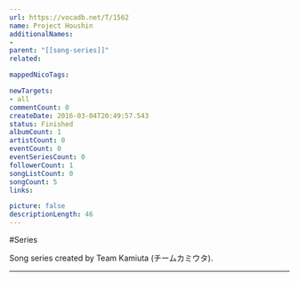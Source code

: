 ```yaml
---
url: https://vocadb.net/T/1562
name: Project Houshin
additionalNames: 
- 
parent: "[[song-series]]"
related:

mappedNicoTags:

newTargets:
- all
commentCount: 0
createDate: 2016-03-04T20:49:57.543
status: Finished
albumCount: 1
artistCount: 0
eventCount: 0
eventSeriesCount: 0
followerCount: 1
songListCount: 0
songCount: 5
links: 

picture: false
descriptionLength: 46
---
```


#Series

Song series created by Team Kamiuta (チームカミウタ).

---

